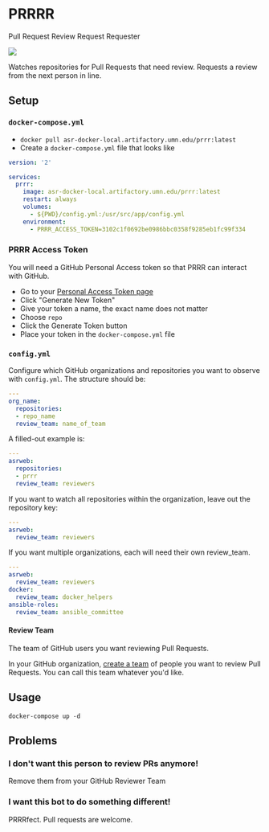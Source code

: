 # PRRRR

Pull Request Review Request Requester

<img src="https://media.giphy.com/media/xUA7aVAw3xQ4pzYkiA/giphy.gif" />

Watches repositories for Pull Requests that need review. Requests a review from the next person in line.

## Setup

### `docker-compose.yml`

- `docker pull asr-docker-local.artifactory.umn.edu/prrr:latest`
- Create a `docker-compose.yml` file that looks like

```yaml
version: '2'

services:
  prrr:
    image: asr-docker-local.artifactory.umn.edu/prrr:latest
    restart: always
    volumes:
      - ${PWD}/config.yml:/usr/src/app/config.yml
    environment:
      - PRRR_ACCESS_TOKEN=3102c1f0692be0986bbc0358f9285eb1fc99f334
```

### PRRR Access Token

You will need a GitHub Personal Access token so that PRRR can interact with GitHub.

- Go to your [Personal Access Token page](https://github.umn.edu/settings/tokens)
- Click "Generate New Token"
- Give your token a name, the exact name does not matter
- Choose `repo`
- Click the Generate Token button
- Place your token in the `docker-compose.yml` file

### `config.yml`

Configure which GitHub organizations and repositories you want to observe with `config.yml`. The structure should be:

```yml
---
org_name:
  repositories:
  - repo_name
  review_team: name_of_team
```

A filled-out example is:

```yml
---
asrweb:
  repositories:
  - prrr
  review_team: reviewers
```

If you want to watch all repositories within the organization, leave out the repository key:

```yml
---
asrweb:
  review_team: reviewers
```

If you want multiple organizations, each will need their own review_team.

```yml
---
asrweb:
  review_team: reviewers
docker:
  review_team: docker_helpers
ansible-roles:
  review_team: ansible_committee
```

#### Review Team

The team of GitHub users you want reviewing Pull Requests.

In your GitHub organization, [create a team](https://help.github.com/articles/creating-a-team/) of people you want to review Pull Requests. You can call this team whatever you'd like.

## Usage

`docker-compose up -d`

## Problems

### I don't want this person to review PRs anymore!

Remove them from your GitHub Reviewer Team

### I want this bot to do something different!

PRRRfect. Pull requests are welcome.
